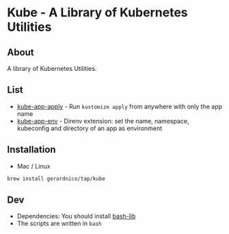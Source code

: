 # Kube - A Library of Kubernetes Utilities


## About

A library of Kubernetes Utilities.


## List

* [kube-app-apply](docs/kube-app-apply.md) - Run `kustomize apply` from anywhere with only the app name
* [kube-app-env](docs/kube-app-env.md) - Direnv extension: set the name, namespace, kubeconfig and directory of an app as environment


## Installation

* Mac / Linux
```bash
brew install gerardnico/tap/kube
```


## Dev 

* Dependencies: You should install [bash-lib](https://github.com/gerardnico/bash-lib)
* The scripts are written in `bash`